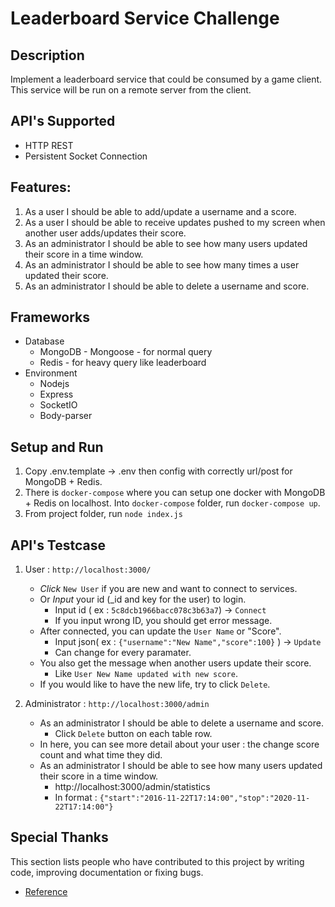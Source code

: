 # Leaderboard Service Challenge


## Description

Implement a leaderboard service that could be consumed by a game client.  This service will be run on a remote server from the client.

## API's Supported

* HTTP REST
* Persistent Socket Connection

## Features:

1. As a user I should be able to add/update a username and a score.
1. As a user I should be able to receive updates pushed to my screen when another user adds/updates their score.
1. As an administrator I should be able to see how many users updated their score in a time window.
1. As an administrator I should be able to see how many times a user updated their score.
1. As an administrator I should be able to delete a username and score.


## Frameworks

* Database
	* MongoDB - Mongoose - for normal query
	* Redis - for heavy query like leaderboard
* Environment
	* Nodejs
	* Express
	* SocketIO
	* Body-parser

## Setup and Run

1. Copy .env.template -> .env then config with correctly url/post for MongoDB + Redis.
1. There is `docker-compose` where you can setup one docker with MongoDB + Redis on localhost. Into `docker-compose` folder, run `docker-compose up`.
1. From project folder, run `node index.js`

## API's Testcase

1. User : `http://localhost:3000/`
	* _Click_ `New User` if you are new and want to connect to services.
	* Or _Input_ your id (_id and key for the user) to login.
		* Input id ( ex : `5c8dcb1966bacc078c3b63a7`) -> `Connect`
		* If you input wrong ID, you should get error message.
	* After connected, you can update the `User Name` or "Score".
		* Input json( ex : `{"username":"New Name","score":100}` ) -> `Update`
		* Can change for every paramater.
	* You also get the message when another users update their score.
		* Like `User New Name updated with new score`.
	* If you would like to have the new life, try to click `Delete`.
	
2. Administrator : `http://localhost:3000/admin`
	* As an administrator I should be able to delete a username and score.
		* Click `Delete` button on each table row.
	* In here, you can see more detail about your user : the change score count and what time they did.
	* As an administrator I should be able to see how many users updated their score in a time window. 
		* http://localhost:3000/admin/statistics
		* In format : `{"start":"2016-11-22T17:14:00","stop":"2020-11-22T17:14:00"}`


## Special Thanks

This section lists people who have contributed to this project by writing code, improving documentation or fixing bugs.

* [Reference]()

